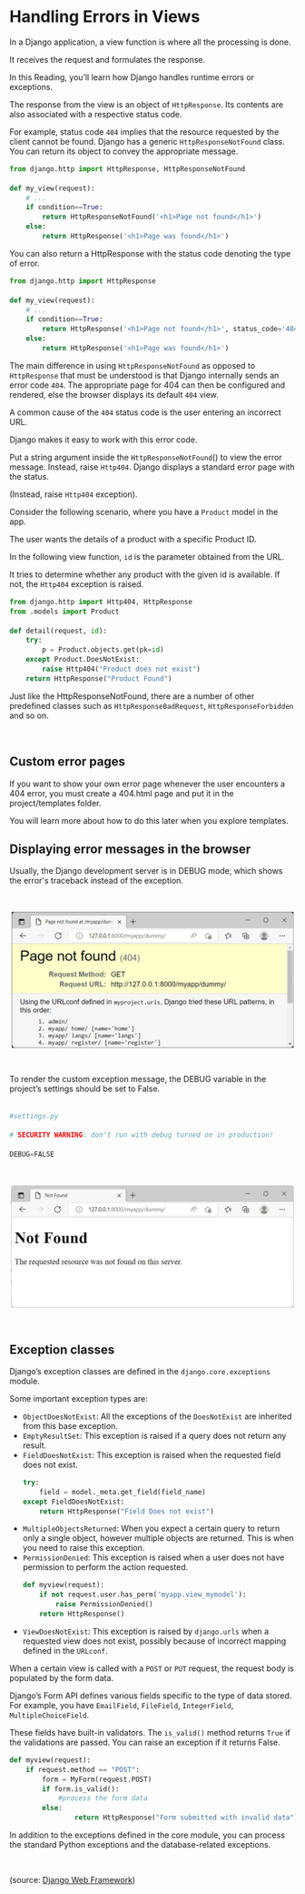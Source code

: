 # Handling Errors in Views

In a Django application, a view function is where all the processing is done. 

It receives the request and formulates the response. 

In this Reading, you’ll learn how Django handles runtime errors or exceptions.

The response from the view is an object of ```HttpResponse```. Its contents are also associated with a respective status code.

For example, status code ```404``` implies that the resource requested by the client cannot be found. Django has a generic ```HttpResponseNotFound``` class. You can return its object to convey the appropriate message.

```python
from django.http import HttpResponse, HttpResponseNotFound 

def my_view(request): 
    # ... 
    if condition==True: 
        return HttpResponseNotFound('<h1>Page not found</h1>') 
    else: 
        return HttpResponse('<h1>Page was found</h1>') 
```

You can also return a HttpResponse with the status code denoting the type of error.

```python
from django.http import HttpResponse 

def my_view(request): 
    # ... 
    if condition==True: 
        return HttpResponse('<h1>Page not found</h1>', status_code='404') 
    else: 
        return HttpResponse('<h1>Page was found</h1>') 
```

The main difference in using ```HttpResponseNotFound``` as opposed to ```HttpResponse``` that must be understood is that Django internally sends an error code ```404```. The appropriate page for 404 can then be configured and rendered, else the browser displays its default ```404``` view.

A common cause of the ```404``` status code is the user entering an incorrect URL. 

Django makes it easy to work with this error code. 

Put a string argument inside the ```HttpResponseNotFound```() to view the error message. Instead, raise ```Http404```. Django displays a standard error page with the status.

(Instead, raise ```Http404``` exception).

Consider the following scenario, where you have a ```Product``` model in the app. 

The user wants the details of a product with a specific Product ID. 

In the following view function, ```id``` is the parameter obtained from the URL. 

It tries to determine whether any product with the given id is available. If not, the ```Http404``` exception is raised.

```python
from django.http import Http404, HttpResponse 
from .models import Product 

def detail(request, id): 
    try: 
        p = Product.objects.get(pk=id) 
    except Product.DoesNotExist: 
        raise Http404("Product does not exist") 
    return HttpResponse("Product Found") 
```

Just like the HttpResponseNotFound, there are a number of other predefined classes such as ```HttpResponseBadRequest```, ```HttpResponseForbidden``` and so on.

&nbsp;

## Custom error pages

If you want to show your own error page whenever the user encounters a 404 error, you must create a 404.html page and put it in the project/templates folder. 

You will learn more about how to do this later when you explore templates.

## Displaying error messages in the browser

Usually, the Django development server is in DEBUG mode, which shows the error's traceback instead of the exception.

&nbsp;

<img src="../images/django-error-01.png" alt="err01" width="500" style="margin-left: auto; margin-right: auto; display: block;"/>

&nbsp;

To render the custom exception message, the DEBUG variable in the project’s settings should be set to False.

```python

#settings.py  

# SECURITY WARNING: don't run with debug turned on in production!  
  
DEBUG=FALSE 
```

&nbsp;

<img src="../images/django-error-02.png" alt="err02" width="500" style="margin-left: auto; margin-right: auto; display: block;"/>

&nbsp;

## Exception classes

Django’s exception classes are defined in the ```django.core.exceptions``` module. 

Some important exception types are:

- ```ObjectDoesNotExist```: All the exceptions of the ```DoesNotExist``` are inherited from this base exception.
- ```EmptyResultSet```: This exception is raised if a query does not return any result.
- ```FieldDoesNotExist```: This exception is raised when the requested field does not exist.
    ```python
    try: 
        field = model._meta.get_field(field_name) 
    except FieldDoesNotExist: 
        return HttpResponse("Field Does not exist") 
    ```
- ```MultipleObjectsReturned```: When you expect a certain query to return only a single object, however multiple objects are returned. This is when you need to raise this exception.
- ```PermissionDenied```: This exception is raised when a user does not have permission to perform the action requested.
    ```python
    def myview(request): 
        if not request.user.has_perm('myapp.view_mymodel'): 
            raise PermissionDenied() 
        return HttpResponse() 
    ```
- ```ViewDoesNotExist```: This exception is raised by ```django.urls``` when a requested view does not exist, possibly because of incorrect mapping defined in the ```URLconf```. 

When a certain view is called with a ```POST``` or ```PUT``` request, the request body is populated by the form data. 

Django’s Form API defines various fields specific to the type of data stored. For example, you have ```EmailField```, ```FileField```, ```IntegerField```, ```MultipleChoiceField```. 

These fields have built-in validators. The ```is_valid()``` method returns ```True``` if the validations are passed. You can raise an exception if it returns False.

```python
def myview(request):   
    if request.method == "POST":   
        form = MyForm(request.POST)   
        if form.is_valid():   
            #process the form data 
        else:   
                return HttpResponse("Form submitted with invalid data") 
```

In addition to the exceptions defined in the core module, you can process the standard Python exceptions and the database-related exceptions.

&nbsp;

(source: [Django Web Framework](https://www.coursera.org/learn/django-web-framework/))